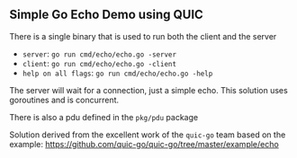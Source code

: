 ## Simple Go Echo Demo using QUIC

There is a single binary that is used to run both the client and the server

- `server`: `go run cmd/echo/echo.go -server`
- `client`: `go run cmd/echo/echo.go -client`
- `help on all flags`: `go run cmd/echo/echo.go -help`

The server will wait for a connection, just a simple echo.  This solution uses goroutines and is concurrent.
 
There is also a pdu defined in the `pkg/pdu` package

Solution derived from the excellent work of the `quic-go` team based on the example: https://github.com/quic-go/quic-go/tree/master/example/echo